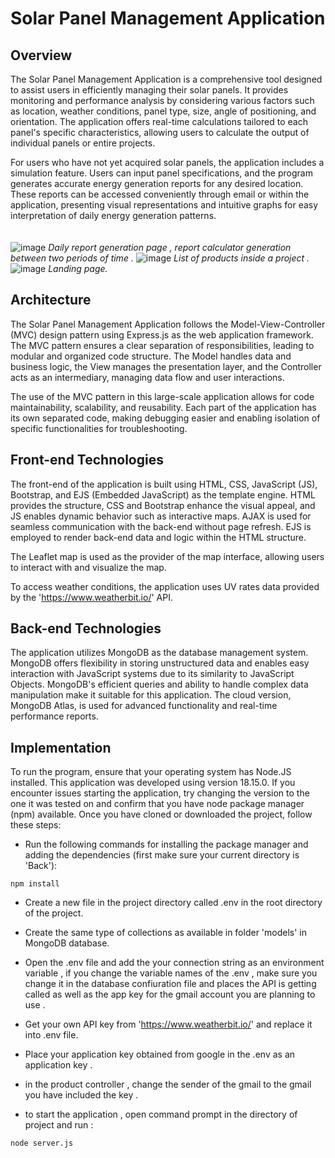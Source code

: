 # Solar Panel Management Application
## Overview
The Solar Panel Management Application is a comprehensive tool designed to assist users in efficiently managing their solar panels. It provides monitoring and performance analysis by considering various factors such as location, weather conditions, panel type, size, angle of positioning, and orientation. The application offers real-time calculations tailored to each panel's specific characteristics, allowing users to calculate the output of individual panels or entire projects.

For users who have not yet acquired solar panels, the application includes a simulation feature. Users can input panel specifications, and the program generates accurate energy generation reports for any desired location. These reports can be accessed conveniently through email or within the application, presenting visual representations and intuitive graphs for easy interpretation of daily energy generation patterns.
<br />
<br />
<br />
![image](https://github.com/Amirali-Khamseh/Solar-pannel-management-system/assets/72108341/073c19c6-f3b9-429c-a166-29105e8d4f71)
*Daily report generation page , report calculator generation between two periods of time .*
![image](https://github.com/Amirali-Khamseh/Solar-pannel-management-system/assets/72108341/99882ac3-f854-46bc-a4de-72da7730159a)
*List of products inside a project .*
![image](https://github.com/Amirali-Khamseh/Solar-pannel-management-system/assets/72108341/04499788-25b2-4706-8ed2-e00e642401d7)
*Landing page.*


## Architecture
The Solar Panel Management Application follows the Model-View-Controller (MVC) design pattern using Express.js as the web application framework. The MVC pattern ensures a clear separation of responsibilities, leading to modular and organized code structure. The Model handles data and business logic, the View manages the presentation layer, and the Controller acts as an intermediary, managing data flow and user interactions.

The use of the MVC pattern in this large-scale application allows for code maintainability, scalability, and reusability. Each part of the application has its own separated code, making debugging easier and enabling isolation of specific functionalities for troubleshooting.

## Front-end Technologies

The front-end of the application is built using HTML, CSS, JavaScript (JS), Bootstrap, and EJS (Embedded JavaScript) as the template engine. HTML provides the structure, CSS and Bootstrap enhance the visual appeal, and JS enables dynamic behavior such as interactive maps. AJAX is used for seamless communication with the back-end without page refresh. EJS is employed to render back-end data and logic within the HTML structure.

The Leaflet map is used as the provider of the map interface, allowing users to interact with and visualize the map.

To access weather conditions, the application uses UV rates data provided by the 'https://www.weatherbit.io/' API.

## Back-end  Technologies
The application utilizes MongoDB as the database management system. MongoDB offers flexibility in storing unstructured data and enables easy interaction with JavaScript systems due to its similarity to JavaScript Objects. MongoDB's efficient queries and ability to handle complex data manipulation make it suitable for this application. The cloud version, MongoDB Atlas, is used for advanced functionality and real-time performance reports.


## Implementation 
To run the program, ensure that your operating system has Node.JS installed. This application was developed using version 18.15.0. If you encounter issues starting the application, try changing the version to the one it was tested on and confirm that you have node package manager (npm) available.
Once you have cloned or downloaded the project, follow these steps:
- Run the following commands for installing the package manager and adding the dependencies (first make sure your current directory is 'Back'):
```
npm install
```
- Create a new file in the project directory called .env in the root directory of the project.
- Create the same type of collections as available in folder 'models' in MongoDB database.

- Open the .env file and add the your connection string as an environment variable , if you change the variable names of the .env , make sure you change it in the database confiuration file and places the API is getting called as well as the app key for the gmail account you are planning to use .

- Get your own API key  from 'https://www.weatherbit.io/' and replace it into .env file.
- Place your application key obtained from google in the .env as an application key .
- in the product controller , change the sender of the gmail to the gmail you have  included the key .
- to start the application , open command prompt in the directory of project and run :
```
node server.js
```
